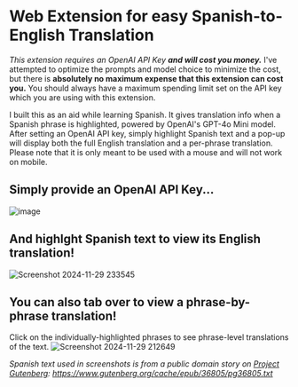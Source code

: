 # Web Extension for easy Spanish-to-English Translation

_This extension requires an OpenAI API Key **and will cost you money.**_ I've attempted to optimize the prompts and model choice to minimize the cost, but there is **absolutely no maximum expense that this extension can cost you.** You should always have a maximum spending limit set on the API key which you are using with this extension.

I built this as an aid while learning Spanish. It gives translation info when a Spanish phrase is highlighted, powered by OpenAI's GPT-4o Mini model. After setting an OpenAI API key, simply highlight Spanish text and a pop-up will display both the full English translation and a per-phrase translation. Please note that it is only meant to be used with a mouse and will not work on mobile.


## Simply provide an OpenAI API Key...
![image](https://github.com/user-attachments/assets/008688f2-d2b7-4091-aa1c-fafbe835bd45)


## And highlght Spanish text to view its English translation!
![Screenshot 2024-11-29 233545](https://github.com/user-attachments/assets/30d3c9bf-1ce1-4413-94c3-39df9d6240d1)


## You can also tab over to view a phrase-by-phrase translation!
Click on the individually-highlighted phrases to see phrase-level translations of the text.
![Screenshot 2024-11-29 212649](https://github.com/user-attachments/assets/dbf477ea-d837-423e-8613-a837f940e66c)



_Spanish text used in screenshots is from a public domain story on [Project Gutenberg](https://www.gutenberg.org/): https://www.gutenberg.org/cache/epub/36805/pg36805.txt_
